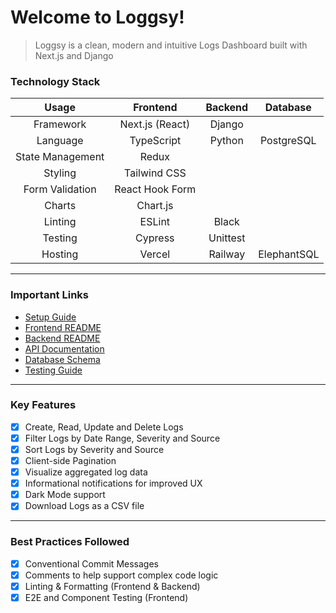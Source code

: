 # Welcome to Loggsy!

> Loggsy is a clean, modern and intuitive Logs Dashboard built with Next.js and Django

### Technology Stack

| Usage | Frontend | Backend | Database |
| :---: | :---: | :---: | :---: |
| Framework | Next.js (React) | Django |  |
| Language | TypeScript | Python | PostgreSQL |
| State Management | Redux |  |  |
| Styling | Tailwind CSS |  |  |
| Form Validation | React Hook Form |  |  |
| Charts | Chart.js |  |  |
| Linting | ESLint | Black |  |
| Testing | Cypress | Unittest |  |
| Hosting | Vercel | Railway | ElephantSQL |

---

### Important Links

- [Setup Guide](./docs/SETUP.md)
- [Frontend README](./client/README.md)
- [Backend README](./server/README.md)
- [API Documentation](./docs/API.md)
- [Database Schema](./docs/SCHEMA.md)
- [Testing Guide](./docs/TESTING.md)

---

### Key Features

- [x] Create, Read, Update and Delete Logs
- [x] Filter Logs by Date Range, Severity and Source
- [x] Sort Logs by Severity and Source
- [x] Client-side Pagination
- [x] Visualize aggregated log data
- [x] Informational notifications for improved UX
- [x] Dark Mode support
- [x] Download Logs as a CSV file

---

### Best Practices Followed

- [x] Conventional Commit Messages
- [x] Comments to help support complex code logic
- [x] Linting & Formatting (Frontend & Backend)
- [x] E2E and Component Testing (Frontend)
